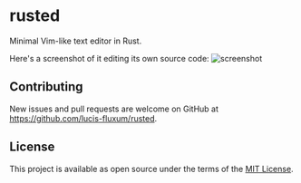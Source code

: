 # rusted

Minimal Vim-like text editor in Rust.

Here's a screenshot of it editing its own source code:
![screenshot](https://raw.githubusercontent.com/wiki/lucis-fluxum/rusted/images/rusted.png)

## Contributing

New issues and pull requests are welcome on GitHub at https://github.com/lucis-fluxum/rusted.

## License

This project is available as open source under the terms of the [MIT License](http://opensource.org/licenses/MIT).
